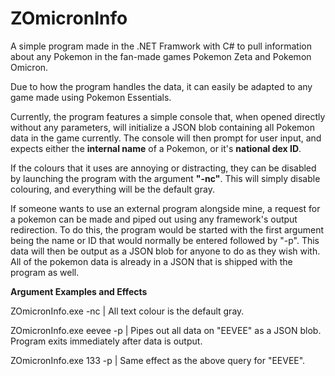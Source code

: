 # ZOmicronInfo

A simple program made in the .NET Framwork with C# to pull information about any Pokemon in the fan-made games Pokemon Zeta and Pokemon Omicron.

Due to how the program handles the data, it can easily be adapted to any game made using Pokemon Essentials.

Currently, the program features a simple console that, when opened directly without any parameters, will initialize a JSON blob containing all Pokemon data in the game currently. 
The console will then prompt for user input, and expects either the **internal name** of a Pokemon, or it's **national dex ID**.

If the colours that it uses are annoying or distracting, they can be disabled by launching the program with the argument **"-nc"**.
This will simply disable colouring, and everything will be the default gray.

If someone wants to use an external program alongside mine, a request for a pokemon can be made and piped out using any framework's output redirection.
To do this, the program would be started with the first argument being the name or ID that would normally be entered followed by "-p".
This data will then be output as a JSON blob for anyone to do as they wish with. All of the pokemon data is already in a JSON that is shipped with the program as well.

**Argument Examples and Effects**

ZOmicronInfo.exe -nc | All text colour is the default gray.

ZOmicronInfo.exe eevee -p | Pipes out all data on "EEVEE" as a JSON blob. Program exits immediately after data is output.

ZOmicronInfo.exe 133 -p | Same effect as the above query for "EEVEE".